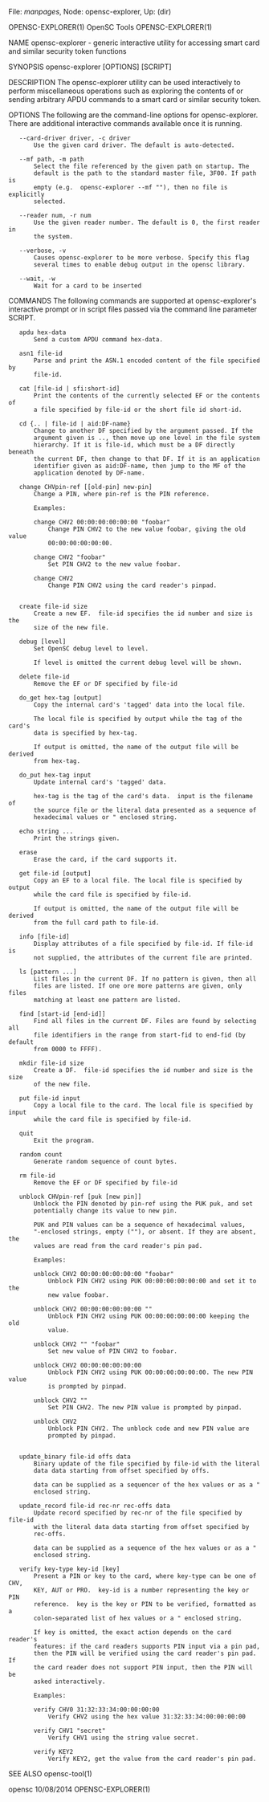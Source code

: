 File: *manpages*,  Node: opensc-explorer,  Up: (dir)

OPENSC-EXPLORER(1)               OpenSC Tools               OPENSC-EXPLORER(1)



NAME
       opensc-explorer - generic interactive utility for accessing smart card
       and similar security token functions

SYNOPSIS
       opensc-explorer [OPTIONS] [SCRIPT]

DESCRIPTION
       The opensc-explorer utility can be used interactively to perform
       miscellaneous operations such as exploring the contents of or sending
       arbitrary APDU commands to a smart card or similar security token.

OPTIONS
       The following are the command-line options for opensc-explorer. There
       are additional interactive commands available once it is running.

       --card-driver driver, -c driver
           Use the given card driver. The default is auto-detected.

       --mf path, -m path
           Select the file referenced by the given path on startup. The
           default is the path to the standard master file, 3F00. If path is
           empty (e.g.  opensc-explorer --mf ""), then no file is explicitly
           selected.

       --reader num, -r num
           Use the given reader number. The default is 0, the first reader in
           the system.

       --verbose, -v
           Causes opensc-explorer to be more verbose. Specify this flag
           several times to enable debug output in the opensc library.

       --wait, -w
           Wait for a card to be inserted

COMMANDS
       The following commands are supported at opensc-explorer's interactive
       prompt or in script files passed via the command line parameter SCRIPT.

       apdu hex-data
           Send a custom APDU command hex-data.

       asn1 file-id
           Parse and print the ASN.1 encoded content of the file specified by
           file-id.

       cat [file-id | sfi:short-id]
           Print the contents of the currently selected EF or the contents of
           a file specified by file-id or the short file id short-id.

       cd {.. | file-id | aid:DF-name}
           Change to another DF specified by the argument passed. If the
           argument given is .., then move up one level in the file system
           hierarchy. If it is file-id, which must be a DF directly beneath
           the current DF, then change to that DF. If it is an application
           identifier given as aid:DF-name, then jump to the MF of the
           application denoted by DF-name.

       change CHVpin-ref [[old-pin] new-pin]
           Change a PIN, where pin-ref is the PIN reference.

           Examples:

           change CHV2 00:00:00:00:00:00 "foobar"
               Change PIN CHV2 to the new value foobar, giving the old value
               00:00:00:00:00:00.

           change CHV2 "foobar"
               Set PIN CHV2 to the new value foobar.

           change CHV2
               Change PIN CHV2 using the card reader's pinpad.


       create file-id size
           Create a new EF.  file-id specifies the id number and size is the
           size of the new file.

       debug [level]
           Set OpenSC debug level to level.

           If level is omitted the current debug level will be shown.

       delete file-id
           Remove the EF or DF specified by file-id

       do_get hex-tag [output]
           Copy the internal card's 'tagged' data into the local file.

           The local file is specified by output while the tag of the card's
           data is specified by hex-tag.

           If output is omitted, the name of the output file will be derived
           from hex-tag.

       do_put hex-tag input
           Update internal card's 'tagged' data.

           hex-tag is the tag of the card's data.  input is the filename of
           the source file or the literal data presented as a sequence of
           hexadecimal values or " enclosed string.

       echo string ...
           Print the strings given.

       erase
           Erase the card, if the card supports it.

       get file-id [output]
           Copy an EF to a local file. The local file is specified by output
           while the card file is specified by file-id.

           If output is omitted, the name of the output file will be derived
           from the full card path to file-id.

       info [file-id]
           Display attributes of a file specified by file-id. If file-id is
           not supplied, the attributes of the current file are printed.

       ls [pattern ...]
           List files in the current DF. If no pattern is given, then all
           files are listed. If one ore more patterns are given, only files
           matching at least one pattern are listed.

       find [start-id [end-id]]
           Find all files in the current DF. Files are found by selecting all
           file identifiers in the range from start-fid to end-fid (by default
           from 0000 to FFFF).

       mkdir file-id size
           Create a DF.  file-id specifies the id number and size is the size
           of the new file.

       put file-id input
           Copy a local file to the card. The local file is specified by input
           while the card file is specified by file-id.

       quit
           Exit the program.

       random count
           Generate random sequence of count bytes.

       rm file-id
           Remove the EF or DF specified by file-id

       unblock CHVpin-ref [puk [new pin]]
           Unblock the PIN denoted by pin-ref using the PUK puk, and set
           potentially change its value to new pin.

           PUK and PIN values can be a sequence of hexadecimal values,
           "-enclosed strings, empty (""), or absent. If they are absent, the
           values are read from the card reader's pin pad.

           Examples:

           unblock CHV2 00:00:00:00:00:00 "foobar"
               Unblock PIN CHV2 using PUK 00:00:00:00:00:00 and set it to the
               new value foobar.

           unblock CHV2 00:00:00:00:00:00 ""
               Unblock PIN CHV2 using PUK 00:00:00:00:00:00 keeping the old
               value.

           unblock CHV2 "" "foobar"
               Set new value of PIN CHV2 to foobar.

           unblock CHV2 00:00:00:00:00:00
               Unblock PIN CHV2 using PUK 00:00:00:00:00:00. The new PIN value
               is prompted by pinpad.

           unblock CHV2 ""
               Set PIN CHV2. The new PIN value is prompted by pinpad.

           unblock CHV2
               Unblock PIN CHV2. The unblock code and new PIN value are
               prompted by pinpad.


       update_binary file-id offs data
           Binary update of the file specified by file-id with the literal
           data data starting from offset specified by offs.

           data can be supplied as a sequencer of the hex values or as a "
           enclosed string.

       update_record file-id rec-nr rec-offs data
           Update record specified by rec-nr of the file specified by file-id
           with the literal data data starting from offset specified by
           rec-offs.

           data can be supplied as a sequence of the hex values or as a "
           enclosed string.

       verify key-type key-id [key]
           Present a PIN or key to the card, where key-type can be one of CHV,
           KEY, AUT or PRO.  key-id is a number representing the key or PIN
           reference.  key is the key or PIN to be verified, formatted as a
           colon-separated list of hex values or a " enclosed string.

           If key is omitted, the exact action depends on the card reader's
           features: if the card readers supports PIN input via a pin pad,
           then the PIN will be verified using the card reader's pin pad. If
           the card reader does not support PIN input, then the PIN will be
           asked interactively.

           Examples:

           verify CHV0 31:32:33:34:00:00:00:00
               Verify CHV2 using the hex value 31:32:33:34:00:00:00:00

           verify CHV1 "secret"
               Verify CHV1 using the string value secret.

           verify KEY2
               Verify KEY2, get the value from the card reader's pin pad.


SEE ALSO
       opensc-tool(1)



opensc                            10/08/2014                OPENSC-EXPLORER(1)
